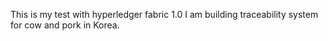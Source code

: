 This is my test with hyperledger fabric 1.0
I am building traceability system for cow and pork in Korea.
